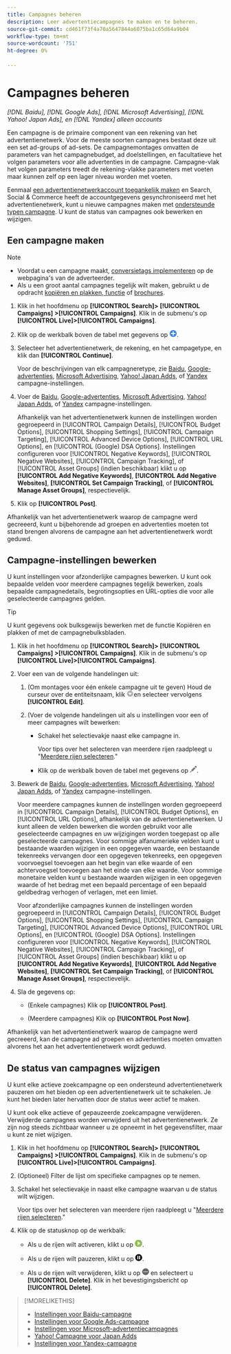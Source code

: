 ```yaml
---
title: Campagnes beheren
description: Leer advertentiecampagnes te maken en te beheren.
source-git-commit: cd461f73f4a70a5647844a6075ba1c65d64a9b04
workflow-type: tm+mt
source-wordcount: '751'
ht-degree: 0%

---
```


# Campagnes beheren

*[!DNL Baidu], [!DNL Google Ads], [!DNL Microsoft Advertising], [!DNL Yahoo! Japan Ads], en [!DNL Yandex] alleen accounts*

Een campagne is de primaire component van een rekening van het advertentienetwerk. Voor de meeste soorten campagnes bestaat deze uit een set ad-groups of ad-sets. De campagnemontages omvatten de parameters van het campagnebudget, ad doelstellingen, en facultatieve het volgen parameters voor alle advertenties in de campagne. Campagne-vlak het volgen parameters treedt de rekening-vlakke parameters met voeten maar kunnen zelf op een lager niveau worden met voeten.

Eenmaal [een advertentienetwerkaccount toegankelijk maken](/help/search-social-commerce/campaign-management/accounts/ad-network-account-manage.md) en Search, Social &amp; Commerce heeft de accountgegevens gesynchroniseerd met het advertentienetwerk, kunt u nieuwe campagnes maken met [ondersteunde typen campagne](/help/search-social-commerce/introduction/supported-inventory.md). U kunt de status van campagnes ook bewerken en wijzigen.

## Een campagne maken

>[!NOTE]
>
>* Voordat u een campagne maakt, [conversietags implementeren](/help/search-social-commerce/tracking/conversion-tracking-about.md) op de webpagina&#39;s van de adverteerder.
>* Als u een groot aantal campagnes tegelijk wilt maken, gebruikt u de opdracht [kopiëren en plakken, functie](/help/search-social-commerce/campaign-management/campaigns/copy-paste.md) of [brochures](/help/search-social-commerce/campaign-management/bulksheets/bulksheet-about.md).


1. Klik in het hoofdmenu op **[!UICONTROL Search]> [!UICONTROL Campaigns] >[!UICONTROL Campaigns]**. Klik in de submenu&#39;s op **[!UICONTROL Live]>[!UICONTROL Campaigns]**.

1. Klik op de werkbalk boven de tabel met gegevens op ![Maken](/help/search-social-commerce/assets/add.png "Maken").

1. Selecteer het advertentienetwerk, de rekening, en het campagetype, en klik dan **[!UICONTROL Continue]**.

   Voor de beschrijvingen van elk campagneretype, zie [Baidu](/help/search-social-commerce/campaign-management/campaigns/campaign-settings-baidu.md), [Google-advertenties](/help/search-social-commerce/campaign-management/campaigns/campaign-settings-google.md), [Microsoft Advertising](/help/search-social-commerce/campaign-management/campaigns/campaign-settings-microsoft.md), [Yahoo! Japan Adds](/help/search-social-commerce/campaign-management/campaigns/campaign-settings-yahoo-japan.md), of [Yandex](/help/search-social-commerce/campaign-management/campaigns/campaign-settings-yandex.md) campagne-instellingen.

1. Voer de [Baidu](/help/search-social-commerce/campaign-management/campaigns/campaign-settings-baidu.md), [Google-advertenties](/help/search-social-commerce/campaign-management/campaigns/campaign-settings-google.md), [Microsoft Advertising](/help/search-social-commerce/campaign-management/campaigns/campaign-settings-microsoft.md), [Yahoo! Japan Adds](/help/search-social-commerce/campaign-management/campaigns/campaign-settings-yahoo-japan.md), of [Yandex](/help/search-social-commerce/campaign-management/campaigns/campaign-settings-yandex.md) campagne-instellingen.

   Afhankelijk van het advertentienetwerk kunnen de instellingen worden gegroepeerd in [!UICONTROL Campaign Details], [!UICONTROL Budget Options], [!UICONTROL Shopping Settings], [!UICONTROL Campaign Targeting], [!UICONTROL Advanced Device Options], [!UICONTROL URL Options], en [!UICONTROL (Google) DSA Options]. Instellingen configureren voor [!UICONTROL Negative Keywords], [!UICONTROL Negative Websites], [!UICONTROL Campaign Tracking], of [!UICONTROL Asset Groups] (indien beschikbaar) klikt u op **[!UICONTROL Add Negative Keywords]**, **[!UICONTROL Add Negative Websites]**, **[!UICONTROL Set Campaign Tracking]**, of **[!UICONTROL Manage Asset Groups]**, respectievelijk.

1. Klik op **[!UICONTROL Post]**.

Afhankelijk van het advertentienetwerk waarop de campagne werd gecreeerd, kunt u bijbehorende ad groepen en advertenties moeten tot stand brengen alvorens de campagne aan het advertentienetwerk wordt geduwd.

## Campagne-instellingen bewerken

U kunt instellingen voor afzonderlijke campagnes bewerken. U kunt ook bepaalde velden voor meerdere campagnes tegelijk bewerken, zoals bepaalde campagnedetails, begrotingsopties en URL-opties die voor alle geselecteerde campagnes gelden.

>[!TIP]
>
>U kunt gegevens ook bulksgewijs bewerken met de functie Kopiëren en plakken of met de campagnebulksbladen.

1. Klik in het hoofdmenu op **[!UICONTROL Search]> [!UICONTROL Campaigns] >[!UICONTROL Campaigns]**. Klik in de submenu&#39;s op **[!UICONTROL Live]>[!UICONTROL Campaigns]**.

1. Voer een van de volgende handelingen uit:

   1. (Om montages voor één enkele campagne uit te geven) Houd de curseur over de entiteitsnaam, klik ![Menupictogram](/help/search-social-commerce/assets/arrow-dropdown-menu.png "Menupictogram")en selecteer vervolgens **[!UICONTROL Edit]**.

   1. (Voer de volgende handelingen uit als u instellingen voor een of meer campagnes wilt bewerken:

      * Schakel het selectievakje naast elke campagne in.

         Voor tips over het selecteren van meerdere rijen raadpleegt u &quot;[Meerdere rijen selecteren](/help/search-social-commerce/common-tasks/navigation-editing-selection/multiple-rows-select.md).&quot;

      * Klik op de werkbalk boven de tabel met gegevens op ![Bewerken](/help/search-social-commerce/assets/edit.png "Bewerken").

1. Bewerk de [Baidu](/help/search-social-commerce/campaign-management/campaigns/campaign-settings-baidu.md), [Google-advertenties](/help/search-social-commerce/campaign-management/campaigns/campaign-settings-google.md), [Microsoft Advertising](/help/search-social-commerce/campaign-management/campaigns/campaign-settings-microsoft.md), [Yahoo! Japan Adds](/help/search-social-commerce/campaign-management/campaigns/campaign-settings-yahoo-japan.md), of [Yandex](/help/search-social-commerce/campaign-management/campaigns/campaign-settings-yandex.md) campagne-instellingen.

   Voor meerdere campagnes kunnen de instellingen worden gegroepeerd in [!UICONTROL Campaign Details], [!UICONTROL Budget Options], en [!UICONTROL URL Options], afhankelijk van de advertentienetwerken. U kunt alleen de velden bewerken die worden gebruikt voor alle geselecteerde campagnes en uw wijzigingen worden toegepast op alle geselecteerde campagnes. Voor sommige alfanumerieke velden kunt u bestaande waarden wijzigen in een opgegeven waarde, een bestaande tekenreeks vervangen door een opgegeven tekenreeks, een opgegeven voorvoegsel toevoegen aan het begin van elke waarde of een achtervoegsel toevoegen aan het einde van elke waarde. Voor sommige monetaire velden kunt u bestaande waarden wijzigen in een opgegeven waarde of het bedrag met een bepaald percentage of een bepaald geldbedrag verhogen of verlagen, met een limiet.

   Voor afzonderlijke campagnes kunnen de instellingen worden gegroepeerd in [!UICONTROL Campaign Details], [!UICONTROL Budget Options], [!UICONTROL Shopping Settings], [!UICONTROL Campaign Targeting], [!UICONTROL Advanced Device Options], [!UICONTROL URL Options], en [!UICONTROL (Google) DSA Options]. Instellingen configureren voor [!UICONTROL Negative Keywords], [!UICONTROL Negative Websites], [!UICONTROL Campaign Tracking], of [!UICONTROL Asset Groups] (indien beschikbaar) klikt u op **[!UICONTROL Add Negative Keywords]**, **[!UICONTROL Add Negative Websites]**, **[!UICONTROL Set Campaign Tracking]**, of **[!UICONTROL Manage Asset Groups]**, respectievelijk.

1. Sla de gegevens op:

   * (Enkele campagnes) Klik op **[!UICONTROL Post]**.

   * (Meerdere campagnes) Klik op **[!UICONTROL Post Now]**.

Afhankelijk van het advertentienetwerk waarop de campagne werd gecreeerd, kan de campagne ad groepen en advertenties moeten omvatten alvorens het aan het advertentienetwerk wordt geduwd.

## De status van campagnes wijzigen

U kunt elke actieve zoekcampagne op een ondersteund advertentienetwerk pauzeren om het bieden op een advertentienetwerk uit te schakelen. Je kunt het bieden later hervatten door de status weer actief te maken.

U kunt ook elke actieve of gepauzeerde zoekcampagne verwijderen. Verwijderde campagnes worden verwijderd uit het advertentienetwerk. Ze zijn nog steeds zichtbaar wanneer u ze opneemt in het gegevensfilter, maar u kunt ze niet wijzigen.

1. Klik in het hoofdmenu op **[!UICONTROL Search]> [!UICONTROL Campaigns] >[!UICONTROL Campaigns]**. Klik in de submenu&#39;s op **[!UICONTROL Live]>[!UICONTROL Campaigns]**.

1. (Optioneel) Filter de lijst om specifieke campagnes op te nemen.

1. Schakel het selectievakje in naast elke campagne waarvan u de status wilt wijzigen.

   Voor tips over het selecteren van meerdere rijen raadpleegt u &quot;[Meerdere rijen selecteren](/help/search-social-commerce/common-tasks/navigation-editing-selection/multiple-rows-select.md).&quot;

1. Klik op de statusknop op de werkbalk:

   * Als u de rijen wilt activeren, klikt u op ![Activeren](/help/search-social-commerce/assets/activate.png "Activeren").

   * Als u de rijen wilt pauzeren, klikt u op ![Pauzeren](/help/search-social-commerce/assets/pause.png "Pauzeren").

   * Als u de rijen wilt verwijderen, klikt u op ![Meer](/help/search-social-commerce/assets/more.png "Meer") en selecteert u **[!UICONTROL Delete]**. Klik in het bevestigingsbericht op **[!UICONTROL Delete]**.

>[!MORELIKETHIS]
>
>* [Instellingen voor Baidu-campagne](/help/search-social-commerce/campaign-management/campaigns/campaign-settings-baidu.md)
>* [Instellingen voor Google Ads-campagne](/help/search-social-commerce/campaign-management/campaigns/campaign-settings-google.md)
>* [Instellingen voor Microsoft-advertentiecampagnes](/help/search-social-commerce/campaign-management/campaigns/campaign-settings-microsoft.md)
>* [Yahoo! Campagne voor Japan Adds](/help/search-social-commerce/campaign-management/campaigns/campaign-settings-yahoo-japan.md)
>* [Instellingen voor Yandex-campagne](/help/search-social-commerce/campaign-management/campaigns/campaign-settings-yandex.md)

